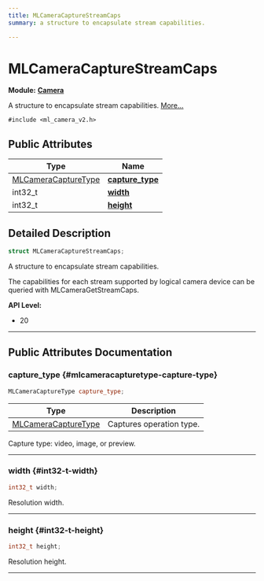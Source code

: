 ```yaml
---
title: MLCameraCaptureStreamCaps
summary: a structure to encapsulate stream capabilities. 

---
```


# MLCameraCaptureStreamCaps

**Module:** **[Camera](/versioned_docs/version-14-Jun-2023/api-ref/api/Modules/group___camera/group___camera.md)**



A structure to encapsulate stream capabilities.  [More...](#detailed-description)


`#include <ml_camera_v2.h>`

## Public Attributes

| Type           | Name           |
| -------------- | -------------- |
| [MLCameraCaptureType](/versioned_docs/version-14-Jun-2023/api-ref/api/Modules/group___camera/group___camera.md#enums-mlcameracapturetype) | **[capture_type](/versioned_docs/version-14-Jun-2023/api-ref/api/Modules/group___camera/struct_m_l_camera_capture_stream_caps.md#mlcameracapturetype-capture-type)**  |
| int32_t | **[width](/versioned_docs/version-14-Jun-2023/api-ref/api/Modules/group___camera/struct_m_l_camera_capture_stream_caps.md#int32-t-width)**  |
| int32_t | **[height](/versioned_docs/version-14-Jun-2023/api-ref/api/Modules/group___camera/struct_m_l_camera_capture_stream_caps.md#int32-t-height)**  |

## Detailed Description

```cpp
struct MLCameraCaptureStreamCaps;
```

A structure to encapsulate stream capabilities. 

The capabilities for each stream supported by logical camera device can be queried with MLCameraGetStreamCaps.




**API Level:**
  * 20




-----------
## Public Attributes Documentation

### capture_type {#mlcameracapturetype-capture-type}

```cpp
MLCameraCaptureType capture_type;
```



| Type | Description |
|--|--|
| [MLCameraCaptureType](/versioned_docs/version-14-Jun-2023/api-ref/api/Modules/group___camera/group___camera.md#enums-mlcameracapturetype) | Captures operation type.  |


Capture type: video, image, or preview. 





-----------

### width {#int32-t-width}

```cpp
int32_t width;
```


Resolution width. 





-----------

### height {#int32-t-height}

```cpp
int32_t height;
```


Resolution height. 





-----------

